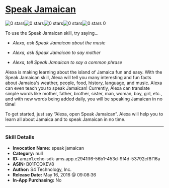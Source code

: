 # [Speak Jamaican](http://alexa.amazon.com/#skills/amzn1.echo-sdk-ams.app.e2941ff6-56b1-453d-9f4d-53792cf8f16a)
![0 stars](../../images/ic_star_border_black_18dp_1x.png)![0 stars](../../images/ic_star_border_black_18dp_1x.png)![0 stars](../../images/ic_star_border_black_18dp_1x.png)![0 stars](../../images/ic_star_border_black_18dp_1x.png)![0 stars](../../images/ic_star_border_black_18dp_1x.png) 0

To use the Speak Jamaican skill, try saying...

* *Alexa, ask Speak Jamaican about the music*

* *Alexa, ask Speak Jamaican to say mother*

* *Alexa, tell Speak Jamaican to say a common phrase*

Alexa is making learning about the island of Jamaica fun and easy. With the Speak Jamaican skill, Alexa will tell you many interesting and fun facts about Jamaica's weather, people, food, history, language, and music.  Alexa can even teach you to speak Jamaican! Currently, Alexa can translate simple words like mother, father, brother, sister, man, woman, boy, girl, etc., and with new words being added daily, you will be speaking Jamaican in no time!

To get started, just say “Alexa, open Speak Jamaican”. Alexa will help you to learn all about Jamaica and to speak Jamaican in no time.

***

### Skill Details

* **Invocation Name:** speak jamaican
* **Category:** null
* **ID:** amzn1.echo-sdk-ams.app.e2941ff6-56b1-453d-9f4d-53792cf8f16a
* **ASIN:** B01FCQXEV8
* **Author:** S4 Technology, Inc.
* **Release Date:** May 16, 2016 @ 09:08:36
* **In-App Purchasing:** No
